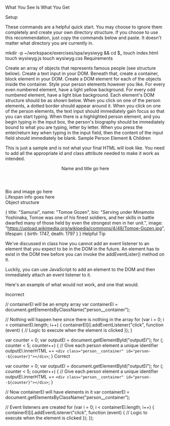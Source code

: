 What You See Is What You Get

Setup

These commands are a helpful quick start. You may choose to ignore them completely and create your own directory structure. If you choose to use this recommendation, just copy the commands below and paste. It doesn't matter what directory you are currently in.

mkdir -p ~/workspace/exercises/spa/wysiwyg && cd $_
touch index.html
touch wysiwyg.js
touch wysiwyg.css
Requirements

Create an array of objects that represents famous people (see structure below).
Create a text input in your DOM.
Beneath that, create a container, block element in your DOM.
Create a DOM element for each of the objects inside the container. Style your person elements however you like.
For every even numbered element, have a light yellow background.
For every odd numbered element, have a light blue background.
Each element's DOM structure should be as shown below.
When you click on one of the person elements, a dotted border should appear around it.
When you click on one of the person elements, the text input should immediately gain focus so that you can start typing.
When there is a highlighted person element, and you begin typing in the input box, the person's biography should be immediately bound to what you are typing, letter by letter.
When you press the enter/return key when typing in the input field, then the content of the input field should immediately be blank.
Sample Person Element & Children

This is just a sample and is not what your final HTML will look like. You need to add all the appropriate id and class attribute needed to make it work as intended.

<!-- ///
  HTML is a flexible specification. I just made up the person tag,
  and that's perfectly legal. You can then style it with CSS however
  you wish.
/// -->
<person>
  <header>Name and title go here</header>
  <section>Bio and image go here</section>
  <footer>Lifespan info goes here</footer>
</person>
Object structure

{
  title: "Samurai",
  name: "Tomoe Gozen",
  bio: "Serving under Minamoto Yoshinaka, Tomoe was one of his finest soldiers, and her skills in battle dwarfed many of those held by even the strongest men in her unit.",
  image: "https://upload.wikimedia.org/wikipedia/commons/4/48/Tomoe-Gozen.jpg",
  lifespan: {
    birth: 1747,
    death: 1797
  }
}
Helpful Tip

We've discussed in class how you cannot add an event listener to an element that you expect to be in the DOM in the future. An element has to exist in the DOM tree before you can invoke the addEventLister() method on it.

Luckily, you can use JavaScript to add an element to the DOM and then immediately attach an event listener to it.

Here's an example of what would not work, and one that would.

Incorrect

// containerEl will be an empty array
var containerEl = document.getElementsByClassName("person__container");

// Nothing will happen here since there is nothing in the array
for (var i = 0; i < containerEl.length; i++) {
  containerEl[i].addEventListener("click", function (event) {
    // Logic to execute when the element is clicked
  });
}

var counter = 0;
var outputEl = document.getElementById("outputEl");
for (; counter < 5; counter++) {
  // Give each person element a unique identifier
  outputEl.innerHTML += `<div class="person__container" id="person--${counter}"></div>`;
}
Correct

var counter = 0;
var outputEl = document.getElementById("outputEl");
for (; counter < 5; counter++) {
  // Give each person element a unique identifier
  outputEl.innerHTML += `<div class="person__container" id="person--${counter}"></div>`;
}

// Now containerEl will have elements in it
var containerEl = document.getElementsByClassName("person__container");

// Event listeners are created
for (var i = 0; i < containerEl.length; i++) {
  containerEl[i].addEventListener("click", function (event) {
    // Logic to execute when the element is clicked
  });
});